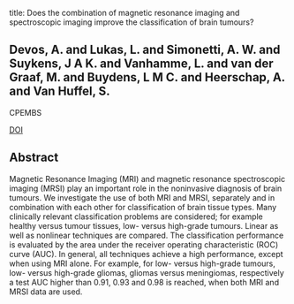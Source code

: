 title: Does the combination of magnetic resonance imaging and spectroscopic imaging improve the classification of brain tumours?

## Devos, A. and Lukas, L. and Simonetti, A. W. and Suykens, J A K. and Vanhamme, L. and van der Graaf, M. and Buydens, L M C. and Heerschap, A. and Van Huffel, S.
CPEMBS

<a href="https://doi.org/10.1109/IEMBS.2004.1403180">DOI</a>

## Abstract
Magnetic Resonance Imaging (MRI) and magnetic resonance spectroscopic imaging (MRSI) play an important role in the noninvasive diagnosis of brain tumours. We investigate the use of both MRI and MRSI, separately and in combination with each other for classification of brain tissue types. Many clinically relevant classification problems are considered; for example healthy versus tumour tissues, low- versus high-grade tumours. Linear as well as nonlinear techniques are compared. The classification performance is evaluated by the area under the receiver operating characteristic (ROC) curve (AUC). In general, all techniques achieve a high performance, except when using MRI alone. For example, for low- versus high-grade tumours, low- versus high-grade gliomas, gliomas versus meningiomas, respectively a test AUC higher than 0.91, 0.93 and 0.98 is reached, when both MRI and MRSI data are used.

